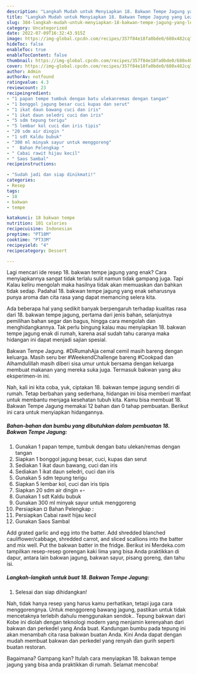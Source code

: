 ```yaml
---
description: "Langkah Mudah untuk Menyiapkan 18. Bakwan Tempe Jagung yang Lezat"
title: "Langkah Mudah untuk Menyiapkan 18. Bakwan Tempe Jagung yang Lezat"
slug: 384-langkah-mudah-untuk-menyiapkan-18-bakwan-tempe-jagung-yang-lezat
category: Uncategorized
date: 2022-07-09T16:32:43.915Z
image: https://img-global.cpcdn.com/recipes/357f84e18fa0bde0/680x482cq70/18-bakwan-tempe-jagung-foto-resep-utama.jpg
hideToc: false
enableToc: true
enableTocContent: false
thumbnail: https://img-global.cpcdn.com/recipes/357f84e18fa0bde0/680x482cq70/18-bakwan-tempe-jagung-foto-resep-utama.jpg
cover: https://img-global.cpcdn.com/recipes/357f84e18fa0bde0/680x482cq70/18-bakwan-tempe-jagung-foto-resep-utama.jpg
author: Admin
authorAv: notfound
ratingvalue: 4.3
reviewcount: 23
recipeingredient:
- "1 papan tempe tumbuk dengan batu ulekanremas dengan tangan"
- "1 bonggol jagung besar cuci kupas dan serut"
- "1 ikat daun bawang cuci dan iris"
- "1 ikat daun seledri cuci dan iris"
- "5 sdm tepung terigu"
- "5 lembar kol cuci dan iris tipis"
- "20 sdm air dingin "
- "1 sdt Kaldu bubuk"
- "300 ml minyak sayur untuk menggoreng"
- "  Bahan Pelengkap "
- " Cabai rawit hijau kecil"
- " Saos Sambal"
recipeinstructions:

- "Sudah jadi dan siap dinikmati!"
categories:
- Resep
tags:
- 18
- bakwan
- tempe

katakunci: 18 bakwan tempe 
nutrition: 101 calories
recipecuisine: Indonesian
preptime: "PT18M"
cooktime: "PT33M"
recipeyield: "4"
recipecategory: Dessert

---
```



Lagi mencari ide resep 18. bakwan tempe jagung yang enak? Cara menyiapkannya sangat tidak terlalu sulit namun tidak gampang juga. Tapi Kalau keliru mengolah maka hasilnya tidak akan memuaskan dan bahkan tidak sedap. Padahal 18. bakwan tempe jagung yang enak seharusnya punya aroma dan cita rasa yang dapat memancing selera kita.


Ada beberapa hal yang sedikit banyak berpengaruh terhadap kualitas rasa dari 18. bakwan tempe jagung, pertama dari jenis bahan, selanjutnya pemilihan bahan segar dan bagus, hingga cara mengolah dan menghidangkannya. Tak perlu bingung kalau mau menyiapkan 18. bakwan tempe jagung enak di rumah, karena asal sudah tahu caranya maka hidangan ini dapat menjadi sajian spesial.

Bakwan Tempe Jagung. #DiRumahAja cemal cemil masih bareng dengan keluarga. Masih seru ber #WeekendChallenge bareng #Cookpad dan Alhamdulillah masih diberi sisa umur untuk bersama dengan keluarga membuat makanan yang mereka suka juga. Termasuk bakwan yang aku eksperimen-in ini.


Nah, kali ini kita coba, yuk, ciptakan 18. bakwan tempe jagung sendiri di rumah. Tetap berbahan yang sederhana, hidangan ini bisa memberi manfaat untuk membantu menjaga kesehatan tubuh kita. Kamu bisa membuat 18. Bakwan Tempe Jagung memakai 12 bahan dan 0 tahap pembuatan. Berikut ini cara untuk menyiapkan hidangannya.

<!--inarticleads1-->

##### Bahan-bahan dan bumbu yang dibutuhkan dalam pembuatan 18. Bakwan Tempe Jagung:

1. Gunakan 1 papan tempe, tumbuk dengan batu ulekan/remas dengan tangan
1. Siapkan 1 bonggol jagung besar, cuci, kupas dan serut
1. Sediakan 1 ikat daun bawang, cuci dan iris
1. Sediakan 1 ikat daun seledri, cuci dan iris
1. Gunakan 5 sdm tepung terigu
1. Siapkan 5 lembar kol, cuci dan iris tipis
1. Siapkan 20 sdm air dingin +-
1. Gunakan 1 sdt Kaldu bubuk
1. Gunakan 300 ml minyak sayur untuk menggoreng
1. Persiapkan  ¤ Bahan Pelengkap :
1. Persiapkan  Cabai rawit hijau kecil
1. Gunakan  Saos Sambal


Add grated garlic and egg into the batter. Add shredded blanched cauliflower/cabbage, shredded carrot, and sliced scallions into the batter and mix well. Put the bakwan batter in the fridge. Berikut ini Merdeka.com tampilkan resep-resep gorengan kaki lima yang bisa Anda praktikkan di dapur, antara lain bakwan jagung, bakwan sayur, pisang goreng, dan tahu isi. 

<!--inarticleads2-->

##### Langkah-langkah untuk buat 18. Bakwan Tempe Jagung:


1. Selesai dan siap dihidangkan!

Nah, tidak hanya resep yang harus kamu perhatikan, tetapi juga cara menggorengnya. Untuk menggoreng bawang jagung, pastikan untuk tidak mencetaknya terlebih dahulu menggunakan sendok.. Tepung bakwan dari Kobe ini diolah dengan teknologi modern yang menjamin kerenyahan dari bakwan dan perkedel yang Anda buat. Kandungan bumbu pada tepung ini akan menambah cita rasa bakwan buatan Anda. Kini Anda dapat dengan mudah membuat bakwan dan perkedel yang renyah dan gurih seperti buatan restoran. 

Bagaimana? Gampang kan? Itulah cara menyiapkan 18. bakwan tempe jagung yang bisa anda praktikkan di rumah. Selamat mencoba!
